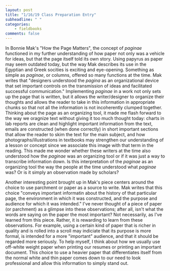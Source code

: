 ```yaml
---
layout: post
title: "1/16/19 Class Preparation Entry"
subheadline: " "
categories:
    - fieldbooks
comments: false
---
```


In Bonnie Mak's "How the Page Matters", the concept of *paginae* functioned in my further understanding of how paper not only was a vehicle for ideas, but that the page itself told its own story. Using papyrus as paper may seem outdated today, but the way Mak describes its use in the Egyptian and Greek socities is exciting and eye-opening. Something as simple as *paginae*, or columns, offered so many functions at the time. Mak writes that "designers understood the *pagina* as an organizational device that set important controls on the transmission of ideas and facilitated successful communication." Implementing *paginae* in a work not only sets up the page that is written, but it allows the writer/designer to organize their thoughts and allows the reader to take in this information in appropriate chunks so that not all the information is not incoherently clumped together. Thinking about the page as an organizing tool, it made me flash forward to the way we oragnize text without giving it too much thought today: charts in lab reports are clean and highlight important information from the text, emails are constructed (when done correctly) in short important sections that allow the reader to skim the text for the main subject, and how photographs/illustrations in textbooks may strengthen our understanding of a lesson or concept since we associate this image with that term in the reading. This made me wonder whether these writers at the time also understood how the *paginae* was an organizing tool or if it was just a way to transcribe information down. Is this interpretation of the *paginae* as an organizing tool the way the people at the time understood what *paginae* was? Or is it simply an observation made by scholars? 

Another interesting point brought up in Mak's piece centers around the choice to use parchment or paper as a source to write. Mak writes that this choice "conveys important informatin about the history of that particular page, the environment in which it was constructed, and the purpose and audience for which it was intended." I've never thought of a piece of paper (or parchment) as a glimpse into these observations; after all, isn't what the words are saying on the paper the most important? Not necessarily, as I've learned from this piece. Rather, it is rewarding to learn from these observations. For example, using a certain kind of paper that is richer in quality and is rolled into a scroll may indiciate that its purpose is more formal, is intended for a more "important" audience, and that it should be regarded more seriously. To help myself, I think about how we usually use off-white weight paper when printing our resumes or printing an important document. This choice to use a heavier paper that differentiates itself from the normal white and thin paper comes down to our need to look professional and allow this information to simply stand out.  